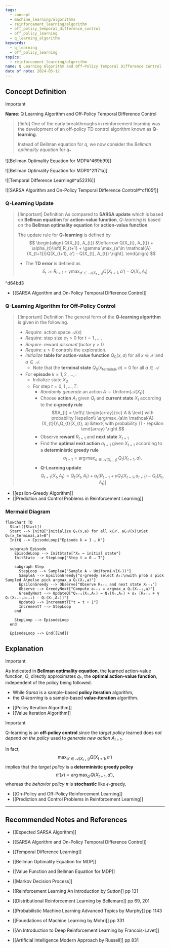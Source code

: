 ```yaml
---
tags:
  - concept
  - machine_learning/algorithms
  - reinforcement_learning/algorithm
  - off_policy_temporal_difference_control
  - off_policy_learning
  - q_learning_algorithm
keywords:
  - q_learning
  - off_policy_learning
topics:
  - reinforcement_learning/algorithm
name: Q Learning Algorithm and Off-Policy Temporal Difference Control
date of note: 2024-05-12
---
```


## Concept Definition

>[!important]
>**Name**: Q Learning Algorithm and Off-Policy Temporal Difference Control

>[!info]
>One of the early breakthroughs in reinforcement learning was the development of an off-policy TD control algorithm known as **Q-learning**.
>
>Instead of Bellman equation for $q$, we now consider the *Bellman optimality equation* for $q_{*}$

![[Bellman Optimality Equation for MDP#^469b99]]

![[Bellman Optimality Equation for MDP#^2ff71a]]

![[Temporal Difference Learning#^a52316]]

![[SARSA Algorithm and On-Policy Temporal Difference Control#^cf105f]]

### Q-Learning Update

>[!important] Definition
>As compared to **SARSA update** which is based on **Bellman equation** for **action-value function**, *$Q$-learning* is based on the **Bellman optimality equation** for **action-value function**. 
>
>The update rule for **Q-learning** is defined by
>$$
> \begin{align}
> Q(X_{t}, A_{t}) &\leftarrow Q(X_{t}, A_{t}) + \alpha_{t}\left[ R_{t+1} + \gamma \max_{a'\in \mathcal{A}(X_{t+1})}Q(X_{t+1}, a')  - Q(X_{t}, A_{t}) \right]. 
> \end{align}
>$$ 
>- The **TD error** is defined as 
>$$
>\delta_{t} := R_{t+1} + \gamma \max_{a'\in \mathcal{A}(X_{t+1})}Q(X_{t+1}, a')  - Q(X_{t}, A_{t})
>$$

^d64bd3

- [[SARSA Algorithm and On-Policy Temporal Difference Control]]

### Q-Learning Algorithm for Off-Policy Control

>[!important] Definition
>The general form of the **$Q$-learning algorithm** is given in the following.
>
>- *Require*: action space $\mathcal{A}(x)$
>- *Require*: step size $\alpha_{t} >0$ for $t=1\,{,}\ldots{,}\,$
>- *Require*: reward *discount factor* $\gamma >0$
>- *Require*: $\epsilon >0$ controls the exploration. 
>- *Initialize* **table for action-value function** $Q_{0}(x, a)$ for all $x\in \mathcal{X}$ and $a\in \mathcal{A}$. 
>	- Note that the **terminal state** $Q_{0}(x_{\text{terminal}}, a) = 0$ for all $a\in \mathcal{A}$
>- For **episode** $k=1,\,2\,{,}\ldots{,}\,$:
>	- Initialize state $X_{0}$
>	- For step $t=0,\,1\,{,}\ldots{,}\,T$:
>		- *Randomly generate* an action $A \sim \text{Uniform}(\mathcal{A}(X_{t}))$
>		- Choose **action** $A_{t}$ given $Q_{t}$ and **current state** $X_{t}$ according to the **$\epsilon$-greedy rule** $$A_{t} = \left\{ \begin{array}{cc} A & \text{ with probability }\epsilon\\ \arg\max_{a\in \mathcal{A}(X_{t})}\,Q_{t}(X_{t}, a) &\text{ with probability }1 - \epsilon \end{array} \right.$$
>		- Observe **reward** $R_{t+1}$ and **next state** $X_{t+1}$
>		- Find the **optimal next action** $a_{t+1}$ given $X_{t+1}$ according to a **deterministic greedy rule** $$a_{t+1} = \arg\max_{a\in \mathcal{A}(X_{t+1})}\,Q_{t}(X_{t+1}, a).$$
>		- **Q-Learning update** $$Q_{t+1}(X_{t}, A_{t}) = Q_{t}(X_{t}, A_{t}) + \alpha_{t}\left[ R_{t+1} + \gamma Q_{t}(X_{t+1}, a_{t+1})  - Q_{t}(X_{t}, A_{t}) \right] $$

- [[epsilon-Greedy Algorithm]]
- [[Prediction and Control Problems in Reinforcement Learning]]

### Mermaid Diagram

```mermaid
flowchart TD
  Start([Start]) 
  Start --> InitQ["Initialize Q₀(x,a) for all x∈𝒳, a∈𝒜(x)\nSet Q₀(x_terminal,a)=0"]
  InitQ --> EpisodeLoop{"Episode k = 1 … K"}
  
  subgraph Episode
    EpisodeLoop --> InitState["X₀ ← initial state"]
    InitState --> StepLoop{"Step t = 0 … T"}
    
    subgraph Step
      StepLoop --> SampleA["Sample A ~ Uniform(𝒜(Xₜ))"]
      SampleA --> EpsilonGreedy{"ε-greedy select Aₜ:\nwith prob ε pick Sampled A\nelse pick argmax_a Qₜ(Xₜ,a)"}
      EpsilonGreedy --> Observe["Observe Rₜ₊₁ and next state Xₜ₊₁"]
      Observe --> GreedyNext["Compute aₜ₊₁ = argmax_a Qₜ(Xₜ₊₁,a)"]
      GreedyNext --> UpdateQ["Qₜ₊₁(Xₜ,Aₜ) ← Qₜ(Xₜ,Aₜ) + αₜ [Rₜ₊₁ + γ Qₜ(Xₜ₊₁,aₜ₊₁) – Qₜ(Xₜ,Aₜ)]"]
      UpdateQ --> IncrementT["t ← t + 1"]
      IncrementT --> StepLoop
    end
    
    StepLoop --> EpisodeLoop
  end
  
  EpisodeLoop --> End([End])

```


## Explanation

>[!important]
>As indicated in **Bellman optimality equation**, the learned action-value function, $Q$, directly approximates $q_{*}$, the **optimal action-value function**, independent of the policy being followed.  
>
>- While *Sarsa* is a sample-based **policy iteration** algorithm, 
>- the *Q-learning* is a sample-based **value-iteration** algorithm. 

- [[Policy Iteration Algorithm]]
- [[Value Iteration Algorithm]]


>[!important] 
>Q-learning is an **off-policy control** since the *target policy* learned does *not depend on the policy* used to *generate new action* $A_{t+1}$. 
>
>In fact, $$\max_{a'\in \mathcal{A}(X_{t+1})}Q(X_{t+1}, a')$$ implies that the *target policy* is a **deterministic greedy policy** $$\pi'(x) = \arg\max_{a'}Q(X_{t+1}, a'),$$ whereas the *behavior policy* $\pi$ is **stochastic** like $\epsilon$-greedy. 

- [[On-Policy and Off-Policy Reinforcement Learning]]
- [[Prediction and Control Problems in Reinforcement Learning]]



-----------
##  Recommended Notes and References


- [[Expected SARSA Algorithm]]
- [[SARSA Algorithm and On-Policy Temporal Difference Control]]
- [[Temporal Difference Learning]]


- [[Bellman Optimality Equation for MDP]]
- [[Value Function and Bellman Equation for MDP]]
- [[Markov Decision Process]]



- [[Reinforcement Learning An Introduction by Sutton]] pp 131
- [[Distributional Reinforcement Learning by Bellemare]] pp 69, 201
- [[Probabilistic Machine Learning Advanced Topics by Murphy]] pp 1143
- [[Foundations of Machine Learning by Mohri]] pp 331
- [[An Introduction to Deep Reinforcement Learning by Francois-Lavet]]
- [[Artificial Intelligence Modern Approach by Russell]] pp 831
